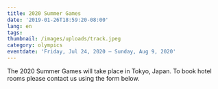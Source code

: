 ```yaml
---
title: 2020 Summer Games
date: '2019-01-26T18:59:20-08:00'
lang: en
tags:
thumbnail: /images/uploads/track.jpeg
category: olympics
eventdate: 'Friday, Jul 24, 2020 – Sunday, Aug 9, 2020'
---
```


The 2020 Summer Games will take place in Tokyo, Japan. To book hotel rooms please contact us using the form below.
